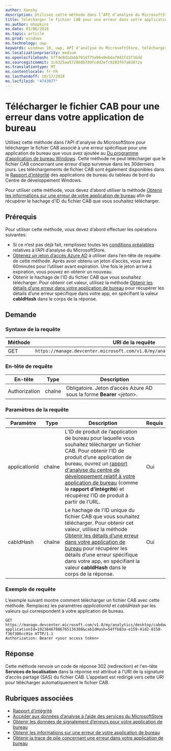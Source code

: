 ```yaml
---
author: Xansky
description: Utilisez cette méthode dans l’API d’analyse du MicrosoftStore pour télécharger le fichier CAB en cas d'erreur dans votre application de bureau.
title: Télécharger le fichier CAB pour une erreur dans votre application de bureau
ms.author: mhopkins
ms.date: 03/06/2018
ms.topic: article
ms.prod: windows
ms.technology: uwp
keywords: windows 10, uwp, API d'analyse du MicrosoftStore, télécharger le fichier CAB, application de bureau
ms.localizationpriority: medium
ms.openlocfilehash: b7f4e8d1dabb701df75e06a9ebda7042fd3f16dd
ms.sourcegitcommit: 1c6325aa572868b789fcdd2efc9203f67a83872a
ms.translationtype: MT
ms.contentlocale: fr-FR
ms.lasthandoff: 10/17/2018
ms.locfileid: "4743977"
---
```

# <a name="download-the-cab-file-for-an-error-in-your-desktop-application"></a>Télécharger le fichier CAB pour une erreur dans votre application de bureau

Utilisez cette méthode dans l'API d'analyse du MicrosoftStore pour télécharger le fichier CAB associé à une erreur spécifique pour une application de bureau que vous avez ajoutée au [Du programme d’application de bureau Windows](https://msdn.microsoft.com/library/windows/desktop/mt826504). Cette méthode ne peut télécharger que le fichier CAB concernant une erreur d’app survenue dans les 30derniers jours. Les téléchargements de fichier CAB sont également disponibles dans le [Rapport d’intégrité](https://msdn.microsoft.com/library/windows/desktop/mt826504) des applications de bureau du tableau de bord du Centre de développement Windows.

Pour utiliser cette méthode, vous devez d’abord utiliser la méthode [Obtenir les informations sur une erreur de votre application de bureau](get-details-for-an-error-in-your-desktop-application.md) afin de récupérer le hachage d'ID du fichier CAB que vous souhaitez télécharger.

## <a name="prerequisites"></a>Prérequis


Pour utiliser cette méthode, vous devez d’abord effectuer les opérations suivantes:

* Si ce n’est pas déjà fait, remplissez toutes les [conditions préalables](access-analytics-data-using-windows-store-services.md#prerequisites) relatives à l’API d’analyse du MicrosoftStore.
* [Obtenez un jeton d’accès Azure AD](access-analytics-data-using-windows-store-services.md#obtain-an-azure-ad-access-token) à utiliser dans l’en-tête de requête de cette méthode. Après avoir obtenu un jeton d’accès, vous avez 60minutes pour l’utiliser avant expiration. Une fois le jeton arrivé à expiration, vous pouvez en obtenir un nouveau.
* Obtenir le hachage de l'ID du fichier CAB que vous souhaitez télécharger. Pour obtenir cet valeur, utilisez la méthode [Obtenir les détails d’une erreur dans votre application de bureau](get-details-for-an-error-in-your-desktop-application.md) pour récupérer les détails d’une erreur spécifique dans votre app, en spécifiant la valeur **cabIdHash** dans le corps de la réponse.

## <a name="request"></a>Demande


### <a name="request-syntax"></a>Syntaxe de la requête

| Méthode | URI de la requête                                                          |
|--------|----------------------------------------------------------------------|
| GET    | ```https://manage.devcenter.microsoft.com/v1.0/my/analytics/desktop/cabdownload``` |


### <a name="request-header"></a>En-tête de requête

| En-tête        | Type   | Description                                                                 |
|---------------|--------|-----------------------------------------------------------------------------|
| Authorization | chaîne | Obligatoire. Jeton d’accès Azure AD sous la forme **Bearer** &lt;*jeton*&gt;. |


### <a name="request-parameters"></a>Paramètres de la requête

| Paramètre        | Type   |  Description      |  Requis  |
|---------------|--------|---------------|------|
| applicationId | chaîne | L’ID de produit de l’application de bureau pour laquelle vous souhaitez télécharger un fichier CAB. Pour obtenir l’ID de produit d’une application de bureau, ouvrez un [rapport d'analyse du centre de développement relatif à votre application de bureau](https://msdn.microsoft.com/library/windows/desktop/mt826504) (comme le **rapport d’intégrité**) et récupérez l’ID de produit à partir de l’URL. |  Oui  |
| cabIdHash | chaîne | Le hachage de l'ID unique du fichier CAB que vous souhaitez télécharger. Pour obtenir cet valeur, utilisez la méthode [Obtenir les détails d’une erreur dans votre application de bureau](get-details-for-an-error-in-your-desktop-application.md) pour récupérer les détails d’une erreur spécifique dans votre app, en spécifiant la valeur **cabIdHash** dans le corps de la réponse. |  Oui  |


### <a name="request-example"></a>Exemple de requête

L’exemple suivant montre comment télécharger un fichier CAB avec cette méthode. Remplacez les paramètres *applicationId* et *cabIdHash* par les valeurs qui correspondent à votre application de bureau.

```syntax
GET https://manage.devcenter.microsoft.com/v1.0/my/analytics/desktop/cabdownload?applicationId=10238467886765136388&cabIdHash=54ffb83a-e159-41d2-8158-f36f306cc01e HTTP/1.1
Authorization: Bearer <your access token>
```

## <a name="response"></a>Réponse

Cette méthode renvoie un code de réponse 302 (redirection) et l'en-tête **Services de localisation** dans la réponse est attribué à l'URI de la signature d’accès partagé (SAS) du fichier CAB. L’appelant est redirigé vers cette URI pour télécharger automatiquement le fichier CAB.

## <a name="related-topics"></a>Rubriques associées

* [Rapport d’intégrité](../publish/health-report.md)
* [Accéder aux données d’analyse à l’aide des services du MicrosoftStore](access-analytics-data-using-windows-store-services.md)
* [Obtenir les données de signalement d’erreurs pour votre application de bureau](get-desktop-application-error-reporting-data.md)
* [Obtenir les informations sur une erreur de votre application de bureau](get-details-for-an-error-in-your-desktop-application.md)
* [Obtenir la trace de pile concernant une erreur dans votre application de bureau](get-the-stack-trace-for-an-error-in-your-desktop-application.md)
